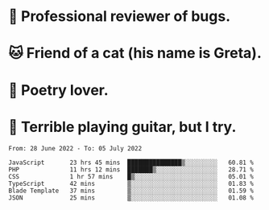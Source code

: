 # 🐛 Professional reviewer of bugs.
# 🐱 Friend of a cat (his name is Greta).
# 📜 Poetry lover.
# 🎸 Terrible playing guitar, but I try.

<!--START_SECTION:waka-->

```text
From: 28 June 2022 - To: 05 July 2022

JavaScript       23 hrs 45 mins  ███████████████▒░░░░░░░░░   60.81 %
PHP              11 hrs 12 mins  ███████▒░░░░░░░░░░░░░░░░░   28.71 %
CSS              1 hr 57 mins    █▒░░░░░░░░░░░░░░░░░░░░░░░   05.01 %
TypeScript       42 mins         ▒░░░░░░░░░░░░░░░░░░░░░░░░   01.83 %
Blade Template   37 mins         ▒░░░░░░░░░░░░░░░░░░░░░░░░   01.59 %
JSON             25 mins         ▒░░░░░░░░░░░░░░░░░░░░░░░░   01.08 %
```

<!--END_SECTION:waka-->
